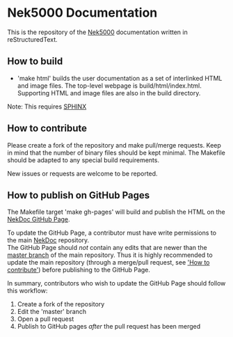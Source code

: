 # Nek5000 Documentation

This is the repository of the [Nek5000](http://nek5000.mcs.anl.gov/) documentation 
written in reStructuredText.

## How to build

* 'make html' builds the user documentation as a set of interlinked HTML 
  and image files.  The top-level webpage is build/html/index.html.
  Supporting HTML and image files are also in the build directory.
  
 Note: This requires [SPHINX](http://www.sphinx-doc.org/) 

## How to contribute

Please create a fork of the repository and make pull/merge requests. Keep in 
mind that the number of binary files should be kept minimal. The Makefile should be 
adapted to any special build requirements.

New issues or requests are welcome to be reported.

## How to publish on GitHub Pages

The Makefile target 'make gh-pages' will build and publish the HTML on the
[NekDoc GitHub Page][gh-page].  

To update the GitHub Page, a contributor must have write permissions to the main [NekDoc][main-repo] repository.  
The GitHub Page should *not* contain any edits that are newer than the [master branch][master] 
of the main repository.  Thus it is highly recommended to update the main repository
(through a merge/pull request, see ['How to contribute'](#how-to-contribute)) 
before publishing to the GitHub Page.

In summary, contributors who wish to update the GitHub Page should follow this workflow:

1. Create a fork of the repository
2. Edit the 'master' branch
3. Open a pull request
4. Publish to GitHub pages *after* the pull request has been merged

[gh-page]:   https://nek5000.github.io/NekDoc/Nek_users.html "Nek5000 user documentation on GitHub Pages"
[main-repo]: https://github.com/Nek5000/NekDoc "NekDoc repository"
[master]:    https://github.com/Nek5000/NekDoc/tree/master "NekDoc master branch"
